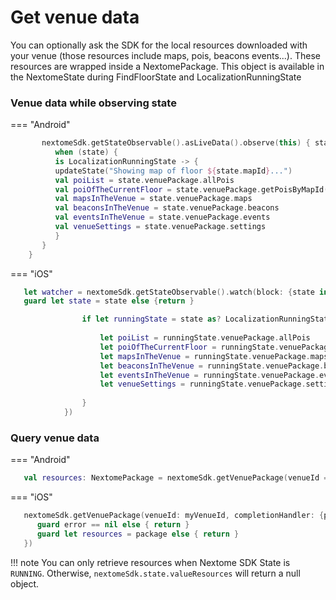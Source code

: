 # Get venue data
You can optionally ask the SDK for the local resources downloaded with your venue (those resources include maps, pois, beacons events...).
These resources are wrapped inside a NextomePackage.
This object is available in the NextomeState during FindFloorState and LocalizationRunningState

### Venue data while observing state 
=== "Android"
   ```kotlin
          nextomeSdk.getStateObservable().asLiveData().observe(this) { state ->
             when (state) {
             is LocalizationRunningState -> {
             updateState("Showing map of floor ${state.mapId}...")
             val poiList = state.venuePackage.allPois
             val poiOfTheCurrentFloor = state.venuePackage.getPoisByMapId(state.mapId)
             val mapsInTheVenue = state.venuePackage.maps
             val beaconsInTheVenue = state.venuePackage.beacons
             val eventsInTheVenue = state.venuePackage.events
             val venueSettings = state.venuePackage.settings
             }
          }
       }
   ```
=== "iOS"
   ```swift
      let watcher = nextomeSdk.getStateObservable().watch(block: {state in
      guard let state = state else {return }
   
                   if let runningState = state as? LocalizationRunningState{
                   
                       let poiList = runningState.venuePackage.allPois
                       let poiOfTheCurrentFloor = runningState.venuePackage.getPoisByMapId(mapId: runningState.mapId)
                       let mapsInTheVenue = runningState.venuePackage.maps
                       let beaconsInTheVenue = runningState.venuePackage.beacons
                       let eventsInTheVenue = runningState.venuePackage.events
                       let venueSettings = runningState.venuePackage.settings
                       
                   }
               })
   ```

### Query venue data

=== "Android"
   ```kotlin
      val resources: NextomePackage = nextomeSdk.getVenuePackage(venueId = myVenueId)
   ```
=== "iOS"
   ```swift
      nextomeSdk.getVenuePackage(venueId: myVenueId, completionHandler: {package, error in
         guard error == nil else { return }
         guard let resources = package else { return }
      })
   ```

!!! note
You can only retrieve resources when Nextome SDK State is `RUNNING`. Otherwise, `nextomeSdk.state.valueResources` will return a null object.
